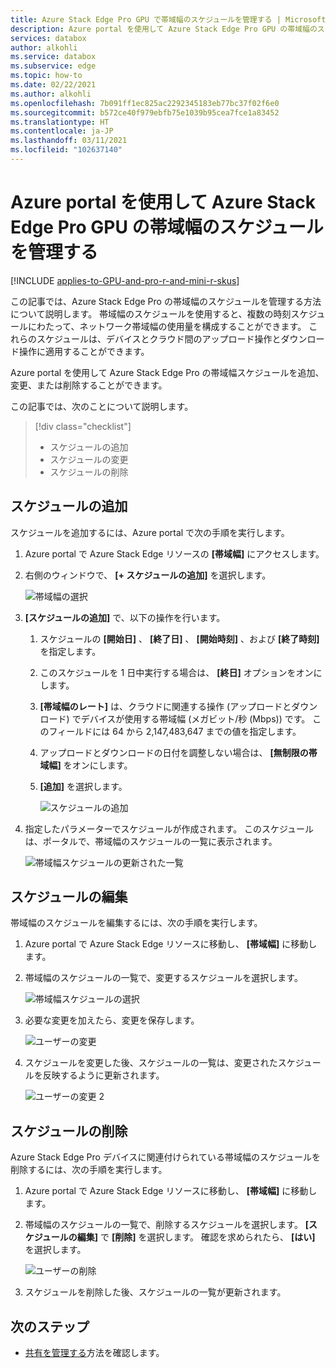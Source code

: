 ```yaml
---
title: Azure Stack Edge Pro GPU で帯域幅のスケジュールを管理する | Microsoft Docs
description: Azure portal を使用して Azure Stack Edge Pro GPU の帯域幅のスケジュールを管理する方法について説明します。
services: databox
author: alkohli
ms.service: databox
ms.subservice: edge
ms.topic: how-to
ms.date: 02/22/2021
ms.author: alkohli
ms.openlocfilehash: 7b091ff1ec825ac2292345183eb77bc37f02f6e0
ms.sourcegitcommit: b572ce40f979ebfb75e1039b95cea7fce1a83452
ms.translationtype: HT
ms.contentlocale: ja-JP
ms.lasthandoff: 03/11/2021
ms.locfileid: "102637140"
---
```

# <a name="use-the-azure-portal-to-manage-bandwidth-schedules-on-your-azure-stack-edge-pro-gpu"></a>Azure portal を使用して Azure Stack Edge Pro GPU の帯域幅のスケジュールを管理する 

[!INCLUDE [applies-to-GPU-and-pro-r-and-mini-r-skus](../../includes/azure-stack-edge-applies-to-gpu-pro-r-mini-r-sku.md)]

この記事では、Azure Stack Edge Pro の帯域幅のスケジュールを管理する方法について説明します。 帯域幅のスケジュールを使用すると、複数の時刻スケジュールにわたって、ネットワーク帯域幅の使用量を構成することができます。 これらのスケジュールは、デバイスとクラウド間のアップロード操作とダウンロード操作に適用することができます。

Azure portal を使用して Azure Stack Edge Pro の帯域幅スケジュールを追加、変更、または削除することができます。

この記事では、次のことについて説明します。 

> [!div class="checklist"]
> * スケジュールの追加
> * スケジュールの変更
> * スケジュールの削除


## <a name="add-a-schedule"></a>スケジュールの追加

スケジュールを追加するには、Azure portal で次の手順を実行します。

1. Azure portal で Azure Stack Edge リソースの **[帯域幅]** にアクセスします。
2. 右側のウィンドウで、 **[+ スケジュールの追加]** を選択します。

    ![帯域幅の選択](media/azure-stack-edge-gpu-manage-bandwidth-schedules/add-schedule-1.png)

3. **[スケジュールの追加]** で、以下の操作を行います。

   1. スケジュールの **[開始日]** 、 **[終了日]** 、 **[開始時刻]** 、および **[終了時刻]** を指定します。
   2. このスケジュールを 1 日中実行する場合は、 **[終日]** オプションをオンにします。
   3. **[帯域幅のレート]** は、クラウドに関連する操作 (アップロードとダウンロード) でデバイスが使用する帯域幅 (メガビット/秒 (Mbps)) です。 このフィールドには 64 から 2,147,483,647 までの値を指定します。
   4. アップロードとダウンロードの日付を調整しない場合は、 **[無制限の帯域幅]** をオンにします。
   5. **[追加]** を選択します。

      ![スケジュールの追加](media/azure-stack-edge-gpu-manage-bandwidth-schedules/add-schedule-2.png)

3. 指定したパラメーターでスケジュールが作成されます。 このスケジュールは、ポータルで、帯域幅のスケジュールの一覧に表示されます。

    ![帯域幅スケジュールの更新された一覧](media/azure-stack-edge-gpu-manage-bandwidth-schedules/add-schedule-3.png)

## <a name="edit-schedule"></a>スケジュールの編集

帯域幅のスケジュールを編集するには、次の手順を実行します。

1. Azure portal で Azure Stack Edge リソースに移動し、 **[帯域幅]** に移動します。
2. 帯域幅のスケジュールの一覧で、変更するスケジュールを選択します。

   ![帯域幅スケジュールの選択](media/azure-stack-edge-gpu-manage-bandwidth-schedules/modify-schedule-1.png)

3. 必要な変更を加えたら、変更を保存します。

    ![ユーザーの変更](media/azure-stack-edge-gpu-manage-bandwidth-schedules/modify-schedule-2.png)

4. スケジュールを変更した後、スケジュールの一覧は、変更されたスケジュールを反映するように更新されます。

    ![ユーザーの変更 2](media/azure-stack-edge-gpu-manage-bandwidth-schedules/modify-schedule-3.png)


## <a name="delete-a-schedule"></a>スケジュールの削除

Azure Stack Edge Pro デバイスに関連付けられている帯域幅のスケジュールを削除するには、次の手順を実行します。

1. Azure portal で Azure Stack Edge リソースに移動し、 **[帯域幅]** に移動します。  

2. 帯域幅のスケジュールの一覧で、削除するスケジュールを選択します。 **[スケジュールの編集]** で **[削除]** を選択します。 確認を求められたら、 **[はい]** を選択します。

   ![ユーザーの削除](media/azure-stack-edge-gpu-manage-bandwidth-schedules/delete-schedule-2.png)

3. スケジュールを削除した後、スケジュールの一覧が更新されます。


## <a name="next-steps"></a>次のステップ

- [共有を管理する](azure-stack-edge-gpu-manage-shares.md)方法を確認します。
